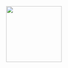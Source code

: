 


<img src="https://user-images.githubusercontent.com/77255300/109082379-a2be5080-76e2-11eb-9abe-450243357b09.PNG" width=150 heigth=150>
  

